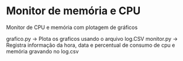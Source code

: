 # Monitor de memória e CPU
Monitor de CPU e memória com plotagem de gráficos

grafico.py -> Plota os graficos usando o arquivo log.CSV
monitor.py -> Registra informação da hora, data e percentual de consumo de cpu e memória gravando no log.csv
